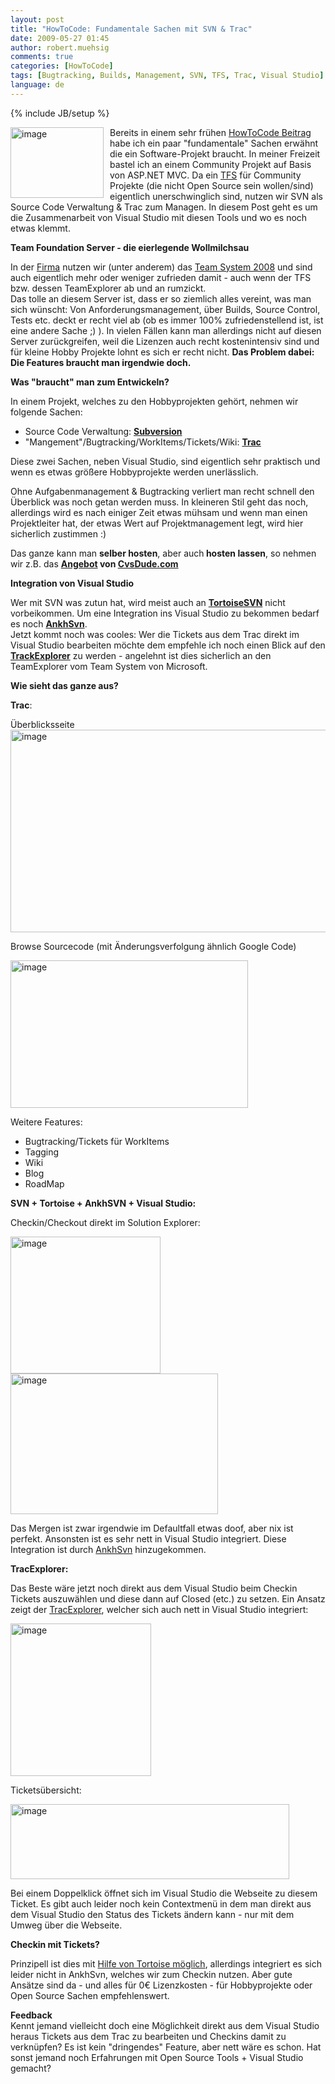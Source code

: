 ```yaml
---
layout: post
title: "HowToCode: Fundamentale Sachen mit SVN & Trac"
date: 2009-05-27 01:45
author: robert.muehsig
comments: true
categories: [HowToCode]
tags: [Bugtracking, Builds, Management, SVN, TFS, Trac, Visual Studio]
language: de
---
```

{% include JB/setup %}
<p><a href="{{BASE_PATH}}/assets/wp-images/image749.png"><img style="border-right: 0px; border-top: 0px; margin: 0px 10px 0px 0px; border-left: 0px; border-bottom: 0px" height="113" alt="image" src="{{BASE_PATH}}/assets/wp-images/image-thumb727.png" width="149" align="left" border="0" /></a>Bereits in einem sehr fr&#252;hen <a href="{{BASE_PATH}}/2008/06/10/howtocode-readyou-todo-liste-managen/">HowToCode Beitrag</a> habe ich ein paar &quot;fundamentale&quot; Sachen erw&#228;hnt die ein Software-Projekt braucht. In meiner Freizeit bastel ich an einem Community Projekt auf Basis von ASP.NET MVC. Da ein <a href="http://de.wikipedia.org/wiki/Team_Foundation_Server">TFS</a> f&#252;r Community Projekte (die nicht Open Source sein wollen/sind) eigentlich unerschwinglich sind, nutzen wir SVN als Source Code Verwaltung &amp; Trac zum Managen. In diesem Post geht es um die Zusammenarbeit von Visual Studio mit diesen Tools und wo es noch etwas klemmt.</p> 
<!--more-->
  <p><strong>Team Foundation Server - die eierlegende Wollmilchsau</strong></p>  <p>In der <a href="http://www.t-systems-mms.com/mms/de/Startseite/index">Firma</a> nutzen wir (unter anderem) das <a href="http://msdn.microsoft.com/de-de/vsts2008/products/bb933734.aspx">Team System 2008</a> und sind auch eigentlich mehr oder weniger zufrieden damit - auch wenn der TFS bzw. dessen TeamExplorer ab und an rumzickt.    <br />Das tolle an diesem Server ist, dass er so ziemlich alles vereint, was man sich w&#252;nscht: Von Anforderungsmanagement, &#252;ber Builds, Source Control, Tests etc. deckt er recht viel ab (ob es immer 100% zufriedenstellend ist, ist eine andere Sache ;) ). In vielen F&#228;llen kann man allerdings nicht auf diesen Server zur&#252;ckgreifen, weil die Lizenzen auch recht kostenintensiv sind und f&#252;r kleine Hobby Projekte lohnt es sich er recht nicht. <strong>Das Problem dabei: Die Features braucht man irgendwie doch.</strong></p>  <p><strong>Was &quot;braucht&quot; man zum Entwickeln?</strong></p>  <p>In einem Projekt, welches zu den Hobbyprojekten geh&#246;rt, nehmen wir folgende Sachen:</p>  <ul>   <li>Source Code Verwaltung: <a href="http://de.wikipedia.org/wiki/Subversion_(Software)"><strong>Subversion</strong></a></li>    <li>&quot;Mangement&quot;/Bugtracking/WorkItems/Tickets/Wiki: <a href="http://de.wikipedia.org/wiki/Trac"><strong>Trac</strong></a></li> </ul>  <p>Diese zwei Sachen, neben Visual Studio, sind eigentlich sehr praktisch und wenn es etwas gr&#246;&#223;ere Hobbyprojekte werden unerl&#228;sslich.</p>  <p>Ohne Aufgabenmanagement &amp; Bugtracking verliert man recht schnell den &#220;berblick was noch getan werden muss. In kleineren Stil geht das noch, allerdings wird es nach einiger Zeit etwas m&#252;hsam und wenn man einen Projektleiter hat, der etwas Wert auf Projektmanagement legt, wird hier sicherlich zustimmen :)</p>  <p>Das ganze kann man <strong>selber hosten</strong>, aber auch<strong> hosten lassen</strong>, so nehmen wir z.B. das <a href="http://cvsdude.com/products/team-edition.html"><strong>Angebot</strong></a><strong> von </strong><a href="http://cvsdude.com/"><strong>CvsDude.com</strong></a></p>  <p><strong>Integration von Visual Studio</strong></p>  <p>Wer mit SVN was zutun hat, wird meist auch an <a href="http://tortoisesvn.tigris.org/"><strong>TortoiseSVN</strong></a> nicht vorbeikommen. Um eine Integration ins Visual Studio zu bekommen bedarf es noch <a href="http://ankhsvn.open.collab.net/"><strong>AnkhSvn</strong></a>.     <br />Jetzt kommt noch was cooles: Wer die Tickets aus dem Trac direkt im Visual Studio bearbeiten m&#246;chte dem empfehle ich noch einen Blick auf den <strong><a href="http://tracexplorer.devjavu.com/?redirectedfrom=WikiStart">TrackExplorer</a></strong> zu werden - angelehnt ist dies sicherlich an den TeamExplorer vom Team System von Microsoft.</p>  <p><strong>Wie sieht das ganze aus?</strong></p>  <p><strong>Trac</strong>:</p>  <p>&#220;berblicksseite<a href="{{BASE_PATH}}/assets/wp-images/image750.png"><img style="border-right: 0px; border-top: 0px; border-left: 0px; border-bottom: 0px" height="324" alt="image" src="{{BASE_PATH}}/assets/wp-images/image-thumb728.png" width="608" border="0" /></a> </p>  <p>Browse Sourcecode (mit &#196;nderungsverfolgung &#228;hnlich Google Code)</p>  <p><a href="{{BASE_PATH}}/assets/wp-images/image751.png"><img style="border-right: 0px; border-top: 0px; border-left: 0px; border-bottom: 0px" height="236" alt="image" src="{{BASE_PATH}}/assets/wp-images/image-thumb729.png" width="380" border="0" /></a></p>  <p>Weitere Features:</p>  <ul>   <li>Bugtracking/Tickets f&#252;r WorkItems</li>    <li>Tagging</li>    <li>Wiki</li>    <li>Blog</li>    <li>RoadMap</li> </ul>  <p><strong>SVN + Tortoise + AnkhSVN + Visual Studio:</strong></p>  <p>Checkin/Checkout direkt im Solution Explorer:</p>  <p><a href="{{BASE_PATH}}/assets/wp-images/image752.png"><img style="border-right: 0px; border-top: 0px; margin: 0px 10px 0px 0px; border-left: 0px; border-bottom: 0px" height="219" alt="image" src="{{BASE_PATH}}/assets/wp-images/image-thumb730.png" width="240" align="left" border="0" /></a> </p>  <p><a href="{{BASE_PATH}}/assets/wp-images/image753.png"><img style="border-right: 0px; border-top: 0px; border-left: 0px; border-bottom: 0px" height="225" alt="image" src="{{BASE_PATH}}/assets/wp-images/image-thumb731.png" width="332" border="0" /></a> </p>  <p>Das Mergen ist zwar irgendwie im Defaultfall etwas doof, aber nix ist perfekt. Ansonsten ist es sehr nett in Visual Studio integriert. Diese Integration ist durch <a href="http://ankhsvn.open.collab.net/">AnkhSvn</a> hinzugekommen.</p>  <p><strong>TracExplorer:</strong></p>  <p>Das Beste w&#228;re jetzt noch direkt aus dem Visual Studio beim Checkin Tickets auszuw&#228;hlen und diese dann auf Closed (etc.) zu setzen. Ein Ansatz zeigt der <a href="http://tracexplorer.devjavu.com/?redirectedfrom=WikiStart">TracExplorer</a>, welcher sich auch nett in Visual Studio integriert:</p>  <p><a href="{{BASE_PATH}}/assets/wp-images/image754.png"><img style="border-right: 0px; border-top: 0px; border-left: 0px; border-bottom: 0px" height="244" alt="image" src="{{BASE_PATH}}/assets/wp-images/image-thumb732.png" width="225" border="0" /></a> </p>  <p>Tickets&#252;bersicht:</p>  <p><a href="{{BASE_PATH}}/assets/wp-images/image755.png"><img style="border-right: 0px; border-top: 0px; border-left: 0px; border-bottom: 0px" height="120" alt="image" src="{{BASE_PATH}}/assets/wp-images/image-thumb733.png" width="446" border="0" /></a> </p>  <p>Bei einem Doppelklick &#246;ffnet sich im Visual Studio die Webseite zu diesem Ticket. Es gibt auch leider noch kein Contextmen&#252; in dem man direkt aus dem Visual Studio den Status des Tickets &#228;ndern kann - nur mit dem Umweg &#252;ber die Webseite.</p>  <p><strong>Checkin mit Tickets?</strong></p>  <p>Prinzipell ist dies mit <a href="http://tracexplorer.devjavu.com/wiki/Documentation">Hilfe von Tortoise m&#246;glich</a>, allerdings integriert es sich leider nicht in AnkhSvn, welches wir zum Checkin nutzen. Aber gute Ans&#228;tze sind da - und alles f&#252;r 0&#8364; Lizenzkosten - f&#252;r Hobbyprojekte oder Open Source Sachen empfehlenswert.</p>  <p><strong>Feedback</strong>    <br />Kennt jemand vielleicht doch eine M&#246;glichkeit direkt aus dem Visual Studio heraus Tickets aus dem Trac zu bearbeiten und Checkins damit zu verkn&#252;pfen? Es ist kein &quot;dringendes&quot; Feature, aber nett w&#228;re es schon. Hat sonst jemand noch Erfahrungen mit Open Source Tools + Visual Studio gemacht? </p>
